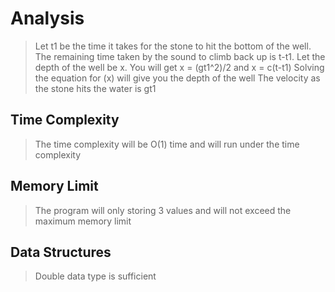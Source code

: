 # Analysis
> Let t1 be the time it takes for the stone to hit the bottom of the well. The remaining time taken by the sound to climb back up is t-t1. 
> Let the depth of the well be x.
> You will get x = (gt1^2)/2 and x = c(t-t1)
> Solving the equation for (x) will give you the depth of the well
> The velocity as the stone hits the water is gt1

## Time Complexity
> The time complexity will be O(1) time and will run under the time complexity

## Memory Limit
> The program will only storing 3 values and will not exceed the maximum memory limit

## Data Structures
> Double data type is sufficient

